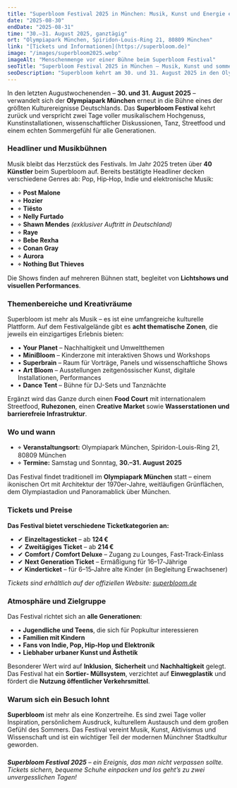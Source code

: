 ```yaml
---
title: "Superbloom Festival 2025 in München: Musik, Kunst und Energie eines großen Sommers"
date: "2025-08-30"
endDate: "2025-08-31"
time: "30.–31. August 2025, ganztägig"
ort: "Olympiapark München, Spiridon-Louis-Ring 21, 80809 München"
link: "[Tickets und Informationen](https://superbloom.de)"
image: "/images/superbloom2025.webp"
imageAlt: "Menschenmenge vor einer Bühne beim Superbloom Festival"
seoTitle: "Superbloom Festival 2025 in München – Musik, Kunst und sommerliche Energie"
seoDescription: "Superbloom kehrt am 30. und 31. August 2025 in den Olympiapark München zurück! Musik, Kunstzonen, Wissenschaft, Kindershows, Streetfood und über 40 Acts auf der Bühne."
---
```


In den letzten Augustwochenenden – **30. und 31. August 2025** – verwandelt sich der **Olympiapark München** erneut in die Bühne eines der größten Kulturereignisse Deutschlands. Das **Superbloom Festival** kehrt zurück und verspricht zwei Tage voller musikalischem Hochgenuss, Kunstinstallationen, wissenschaftlicher Diskussionen, Tanz, Streetfood und einem echten Sommergefühl für alle Generationen.

### Headliner und Musikbühnen

Musik bleibt das Herzstück des Festivals. Im Jahr 2025 treten über **40 Künstler** beim Superbloom auf. Bereits bestätigte Headliner decken verschiedene Genres ab: Pop, Hip‑Hop, Indie und elektronische Musik:

- ⌖ **Post Malone**  
- ⌖ **Hozier**  
- ⌖ **Tiësto**  
- ⌖ **Nelly Furtado**  
- ⌖ **Shawn Mendes** *(exklusiver Auftritt in Deutschland)*  
- ⌖ **Raye**  
- ⌖ **Bebe Rexha**  
- ⌖ **Conan Gray**  
- ⌖ **Aurora**  
- ⌖ **Nothing But Thieves**

Die Shows finden auf mehreren Bühnen statt, begleitet von **Lichtshows und visuellen Performances**.

### Themenbereiche und Kreativräume

Superbloom ist mehr als Musik – es ist eine umfangreiche kulturelle Plattform. Auf dem Festivalgelände gibt es **acht thematische Zonen**, die jeweils ein einzigartiges Erlebnis bieten:

- • **Your Planet** – Nachhaltigkeit und Umweltthemen  
- • **MiniBloom** – Kinderzone mit interaktiven Shows und Workshops  
- • **Superbrain** – Raum für Vorträge, Panels und wissenschaftliche Shows  
- • **Art Bloom** – Ausstellungen zeitgenössischer Kunst, digitale Installationen, Performances  
- • **Dance Tent** – Bühne für DJ-Sets und Tanznächte  

Ergänzt wird das Ganze durch einen **Food Court** mit internationalem Streetfood, **Ruhezonen**, einen **Creative Market** sowie **Wasserstationen und barrierefreie Infrastruktur**.

### Wo und wann

- ⌖ **Veranstaltungsort:** Olympiapark München, Spiridon-Louis-Ring 21, 80809 München  
- ⌖ **Termine:** Samstag und Sonntag, **30.–31. August 2025**

Das Festival findet traditionell im **Olympiapark München** statt – einem ikonischen Ort mit Architektur der 1970er-Jahre, weitläufigen Grünflächen, dem Olympiastadion und Panoramablick über München.

### Tickets und Preise

**Das Festival bietet verschiedene Ticketkategorien an:**  
- ✔ **Einzeltagesticket** – ab **124 €**  
- ✔ **Zweitägiges Ticket** – ab **214 €**  
- ✔ **Comfort / Comfort Deluxe** – Zugang zu Lounges, Fast‑Track‑Einlass  
- ✔ **Next Generation Ticket** – Ermäßigung für 16–17‑Jährige  
- ✔ **Kinderticket** – für 6–15‑Jahre alte Kinder (in Begleitung Erwachsener)

_Tickets sind erhältlich auf der offiziellen Website: [superbloom.de](https://superbloom.de)_

### Atmosphäre und Zielgruppe

Das Festival richtet sich an **alle Generationen**:

- • **Jugendliche und Teens**, die sich für Popkultur interessieren  
- • **Familien mit Kindern**  
- • **Fans von Indie, Pop, Hip‑Hop und Elektronik**  
- • **Liebhaber urbaner Kunst und Ästhetik**

Besonderer Wert wird auf **Inklusion**, **Sicherheit** und **Nachhaltigkeit** gelegt. Das Festival hat ein **Sortier‑ Müllsystem**, verzichtet auf **Einwegplastik** und fördert die **Nutzung öffentlicher Verkehrsmittel**.

### Warum sich ein Besuch lohnt

**Superbloom** ist mehr als eine Konzertreihe. Es sind zwei Tage voller Inspiration, persönlichem Ausdruck, kulturellem Austausch und dem großen Gefühl des Sommers. Das Festival vereint Musik, Kunst, Aktivismus und Wissenschaft und ist ein wichtiger Teil der modernen Münchner Stadtkultur geworden.

###

_**Superbloom Festival 2025** – ein Ereignis, das man nicht verpassen sollte. Tickets sichern, bequeme Schuhe einpacken und los geht’s zu zwei unvergesslichen Tagen!_
